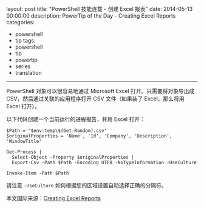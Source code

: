﻿layout: post
title: "PowerShell 技能连载 - 创建 Excel 报表"
date: 2014-05-13 00:00:00
description: PowerTip of the Day - Creating Excel Reports
categories:
- powershell
- tip
tags:
- powershell
- tip
- powertip
- series
- translation
---
PowerShell 对象可以很容易地通过 Microsoft Excel 打开。只需要将对象导出成 CSV，然后通过关联的应用程序打开 CSV 文件（如果装了 Excel，那么将用 Excel 打开）。

以下代码创建一个当前运行的进程报告，并用 Excel 打开：

    $Path = "$env:temp\$(Get-Random).csv"
    $originalProperties = 'Name', 'Id', 'Company', 'Description', 'WindowTitle'
    
    Get-Process | 
      Select-Object -Property $originalProperties |
      Export-Csv -Path $Path -Encoding UTF8 -NoTypeInformation -UseCulture
    
    Invoke-Item -Path $Path  

请注意 `-UseCulture` 如何根据您的区域设置自动选择正确的分隔符。 

<!--more-->
本文国际来源：[Creating Excel Reports](http://powershell.com/cs/blogs/tips/archive/2014/05/13/creating-excel-reports.aspx)
